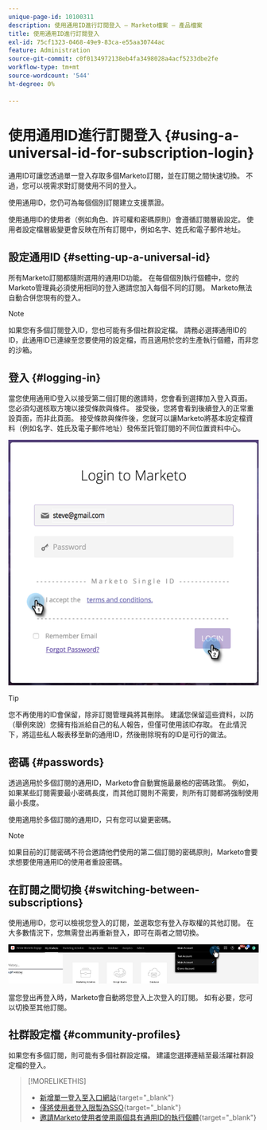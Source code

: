 ```yaml
---
unique-page-id: 10100311
description: 使用通用ID進行訂閱登入 — Marketo檔案 — 產品檔案
title: 使用通用ID進行訂閱登入
exl-id: 75cf1323-0468-49e9-83ca-e55aa30744ac
feature: Administration
source-git-commit: c0f0134972138eb4fa3498028a4acf5233dbe2fe
workflow-type: tm+mt
source-wordcount: '544'
ht-degree: 0%

---
```


# 使用通用ID進行訂閱登入 {#using-a-universal-id-for-subscription-login}

通用ID可讓您透過單一登入存取多個Marketo訂閱，並在訂閱之間快速切換。 不過，您可以視需求對訂閱使用不同的登入。

使用通用ID，您仍可為每個個別訂閱建立支援票證。

使用通用ID的使用者（例如角色、許可權和密碼原則）會遵循訂閱層級設定。 使用者設定檔層級變更會反映在所有訂閱中，例如名字、姓氏和電子郵件地址。

## 設定通用ID {#setting-up-a-universal-id}

所有Marketo訂閱都隨附選用的通用ID功能。 在每個個別執行個體中，您的Marketo管理員必須使用相同的登入邀請您加入每個不同的訂閱。 Marketo無法自動合併您現有的登入。

>[!NOTE]
>
>如果您有多個訂閱登入ID，您也可能有多個社群設定檔。 請務必選擇通用ID的ID，此通用ID已連線至您要使用的設定檔，而且適用於您的生產執行個體，而非您的沙箱。

## 登入 {#logging-in}

當您使用通用ID登入以接受第二個訂閱的邀請時，您會看到選擇加入登入頁面。 您必須勾選核取方塊以接受條款與條件。 接受後，您將會看到後續登入的正常重設頁面，而非此頁面。 接受條款與條件後，您就可以讓Marketo將基本設定檔資料（例如名字、姓氏及電子郵件地址）發佈至託管訂閱的不同位置資料中心。

![](assets/using-a-universal-id-for-subscription-login-1.png)

>[!TIP]
>
>您不再使用的ID會保留，除非訂閱管理員將其刪除。 建議您保留這些資料，以防（舉例來說）您擁有指派給自己的私人報告，但僅可使用該ID存取。 在此情況下，將這些私人報表移至新的通用ID，然後刪除現有的ID是可行的做法。

## 密碼 {#passwords}

透過適用於多個訂閱的通用ID，Marketo會自動實施最嚴格的密碼政策。 例如，如果某些訂閱需要最小密碼長度，而其他訂閱則不需要，則所有訂閱都將強制使用最小長度。

使用適用於多個訂閱的通用ID，只有您可以變更密碼。

>[!NOTE]
>
>如果目前的訂閱密碼不符合邀請他們使用的第二個訂閱的密碼原則，Marketo會要求想要使用通用ID的使用者重設密碼。

## 在訂閱之間切換 {#switching-between-subscriptions}

使用通用ID，您可以檢視您登入的訂閱，並選取您有登入存取權的其他訂閱。 在大多數情況下，您無需登出再重新登入，即可在兩者之間切換。

![](assets/using-a-universal-id-for-subscription-login-2.png)

當您登出再登入時，Marketo會自動將您登入上次登入的訂閱。 如有必要，您可以切換至其他訂閱。

## 社群設定檔 {#community-profiles}

如果您有多個訂閱，則可能有多個社群設定檔。 建議您選擇連結至最活躍社群設定檔的登入。

>[!MORELIKETHIS]
>
>* [新增單一登入至入口網站](/help/marketo/product-docs/administration/additional-integrations/add-single-sign-on-to-a-portal.md){target="_blank"}
>* [僅將使用者登入限製為SSO](/help/marketo/product-docs/administration/additional-integrations/restrict-user-login-to-sso-only.md){target="_blank"}
>* [邀請Marketo使用者使用兩個具有通用ID的執行個體](https://nation.marketo.com/t5/Knowledgebase/Inviting-Marketo-Users-to-Two-Instances-with-Universal-ID-UID/ta-p/251122){target="_blank"}
